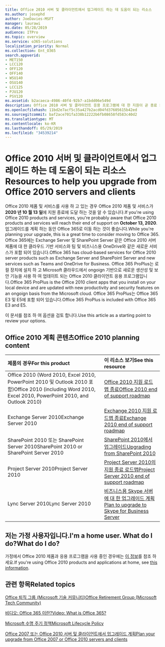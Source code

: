 ```yaml
---
title: Office 2010 서버 및 클라이언트에서 업그레이드 하는 데 도움이 되는 리소스
ms.author: josephd
author: JoeDavies-MSFT
manager: laurawi
ms.date: 05/28/2019
audience: ITPro
ms.topic: overview
ms.service: o365-solutions
localization_priority: Normal
ms.collection: Ent_O365
search.appverid:
- MET150
- LCC120
- OFF120
- OFF140
- WSU140
- OSU140
- LCC125
- PJU120
- PSV120
ms.assetid: b2acaeca-4986-40f4-92b7-a1bdd06e549d
description: Office 2010 서버 및 클라이언트 응용 프로그램에 대 한 지원이 곧 종료 되며 사용자 지정 지원 계약을 사용할 수 없습니다. 이 문서를 사용 하 여 업그레이드 계획을 시작 합니다.
ms.openlocfilehash: 11bd2e7acf5c35a427b2acd04fd37605615b42ed
ms.sourcegitcommit: baf2ace701fa338b12222b6fb08658fd583c40d2
ms.translationtype: MT
ms.contentlocale: ko-KR
ms.lasthandoff: 05/29/2019
ms.locfileid: "34539214"
---
```

# <a name="resources-to-help-you-upgrade-from-office-2010-servers-and-clients"></a><span data-ttu-id="9a36e-104">Office 2010 서버 및 클라이언트에서 업그레이드 하는 데 도움이 되는 리소스</span><span class="sxs-lookup"><span data-stu-id="9a36e-104">Resources to help you upgrade from Office 2010 servers and clients</span></span>

<span data-ttu-id="9a36e-105">Office 2010 제품 및 서비스를 사용 하 고 있는 경우 Office 2010 제품 및 서비스가 **2020 년 10 월 13 일**에 지원 종료에 도달 하는 것을 알 수 있습니다.</span><span class="sxs-lookup"><span data-stu-id="9a36e-105">If you're using Office 2010 products and services, you're probably aware that Office 2010 products and services will reach their end of support on **October 13, 2020**.</span></span> <span data-ttu-id="9a36e-106">업그레이드를 계획 하는 동안 Office 365로 이동 하는 것이 좋습니다.</span><span class="sxs-lookup"><span data-stu-id="9a36e-106">While you're planning your upgrade, this is a great time to consider moving to Office 365.</span></span> <span data-ttu-id="9a36e-107">Office 365에는 Exchange Server 및 SharePoint Server 같은 Office 2010 서버 제품에 대 한 클라우드 기반 서비스와 팀 및 비즈니스용 OneDrive와 같은 새로운 서비스가 포함 되어 있습니다.</span><span class="sxs-lookup"><span data-stu-id="9a36e-107">Office 365 has cloud-based services for Office 2010 server products such as Exchange Server and SharePoint Server and new services such as Teams and OneDrive for Business.</span></span> <span data-ttu-id="9a36e-108">Office 365 ProPlus는 로컬 장치에 설치 하 고 Microsoft 클라우드에서 ongoign 기반으로 새로운 생산성 및 보안 기능을 사용 하 여 업데이트 되는 Office 2010 클라이언트 응용 프로그램입니다.</span><span class="sxs-lookup"><span data-stu-id="9a36e-108">Office 365 ProPlus is the Office 2010 client apps that you install on your local device and are updated with new productivity and security features on an ongoign basis from the Microsoft cloud.</span></span> <span data-ttu-id="9a36e-109">Office 365 ProPlus는 Office 365 E3 및 E5에 포함 되어 있습니다.</span><span class="sxs-lookup"><span data-stu-id="9a36e-109">Office 365 ProPlus is included with Office 365 E3 and E5.</span></span>

<span data-ttu-id="9a36e-110">이 문서를 참조 하 여 옵션을 검토 합니다.</span><span class="sxs-lookup"><span data-stu-id="9a36e-110">Use this article as a starting point to review your options.</span></span>
      
## <a name="office-2010-planning-content"></a><span data-ttu-id="9a36e-111">Office 2010 계획 콘텐츠</span><span class="sxs-lookup"><span data-stu-id="9a36e-111">Office 2010 planning content</span></span>
  
|<span data-ttu-id="9a36e-112">**제품의 경우**</span><span class="sxs-lookup"><span data-stu-id="9a36e-112">**For this product**</span></span>|<span data-ttu-id="9a36e-113">**이 리소스 보기**</span><span class="sxs-lookup"><span data-stu-id="9a36e-113">**See this resource**</span></span>|
|:-----|:-----|
|<span data-ttu-id="9a36e-114">Office 2010 (Word 2010, Excel 2010, PowerPoint 2010 및 Outlook 2010 포함)</span><span class="sxs-lookup"><span data-stu-id="9a36e-114">Office 2010 (including Word 2010, Excel 2010, PowerPoint 2010, and Outlook 2010)</span></span>  <br/> |[<span data-ttu-id="9a36e-115">Office 2010 지원 로드맵 종료</span><span class="sxs-lookup"><span data-stu-id="9a36e-115">Office 2010 end of support roadmap</span></span>](https://docs.microsoft.com/DeployOffice/office-2010-end-support-roadmap) <br/> |
|<span data-ttu-id="9a36e-116">Exchange Server 2010</span><span class="sxs-lookup"><span data-stu-id="9a36e-116">Exchange Server 2010</span></span>  <br/> |[<span data-ttu-id="9a36e-117">Exchange 2010 지원 로드맵 종료</span><span class="sxs-lookup"><span data-stu-id="9a36e-117">Exchange 2010 end of support roadmap</span></span>](exchange-2010-end-of-support.md) <br/> |
|<span data-ttu-id="9a36e-118">SharePoint 2010 또는 SharePoint Server 2010</span><span class="sxs-lookup"><span data-stu-id="9a36e-118">SharePoint 2010 or SharePoint Server 2010</span></span>  <br/> |[<span data-ttu-id="9a36e-119">SharePoint 2010에서 업그레이드</span><span class="sxs-lookup"><span data-stu-id="9a36e-119">Upgrading from SharePoint 2010</span></span>](upgrade-from-sharepoint-2010.md) <br/> |
|<span data-ttu-id="9a36e-120">Project Server 2010</span><span class="sxs-lookup"><span data-stu-id="9a36e-120">Project Server 2010</span></span> <br/> | [<span data-ttu-id="9a36e-121">Project Server 2010의 지원 종료 로드맵</span><span class="sxs-lookup"><span data-stu-id="9a36e-121">Project Server 2010 end of support roadmap</span></span>](project-server-2010-end-of-support.md) <br/> |
|<span data-ttu-id="9a36e-122">Lync Server 2010</span><span class="sxs-lookup"><span data-stu-id="9a36e-122">Lync Server 2010</span></span> <br/> | [<span data-ttu-id="9a36e-123">비즈니스용 Skype 서버에 대 한 업그레이드 계획</span><span class="sxs-lookup"><span data-stu-id="9a36e-123">Plan to upgrade to Skype for Business Server</span></span>](https://docs.microsoft.com/skypeforbusiness/plan-your-deployment/upgrade) <br/> |
    
## <a name="im-a-home-user-what-do-i-do"></a><span data-ttu-id="9a36e-124">저는 가정 사용자입니다.</span><span class="sxs-lookup"><span data-stu-id="9a36e-124">I'm a home user.</span></span> <span data-ttu-id="9a36e-125">What do I do?</span><span class="sxs-lookup"><span data-stu-id="9a36e-125">What do I do?</span></span>

<span data-ttu-id="9a36e-126">가정에서 Office 2010 제품과 응용 프로그램을 사용 중인 경우에는 [이 정보](plan-upgrade-previous-versions-office.md#im-a-home-user-what-do-i-do)를 참조 하세요.</span><span class="sxs-lookup"><span data-stu-id="9a36e-126">If you're using Office 2010 products and applications at home, see [this information](plan-upgrade-previous-versions-office.md#im-a-home-user-what-do-i-do).</span></span>

## <a name="related-topics"></a><span data-ttu-id="9a36e-127">관련 항목</span><span class="sxs-lookup"><span data-stu-id="9a36e-127">Related topics</span></span>

[<span data-ttu-id="9a36e-128">Office 퇴직 그룹 (Microsoft 기술 커뮤니티)</span><span class="sxs-lookup"><span data-stu-id="9a36e-128">Office Retirement Group (Microsoft Tech Community)</span></span>](https://go.microsoft.com/fwlink/?linkid=842065)
  
[<span data-ttu-id="9a36e-129">비디오: Office 365 이란?</span><span class="sxs-lookup"><span data-stu-id="9a36e-129">Video: What is Office 365?</span></span>](https://support.office.com/article/847caf12-2589-452c-8aca-1c009797678b.aspx)
  
[<span data-ttu-id="9a36e-130">Microsoft 수명 주기 정책</span><span class="sxs-lookup"><span data-stu-id="9a36e-130">Microsoft Lifecycle Policy</span></span>](https://go.microsoft.com/fwlink/?linkid=865200)

[<span data-ttu-id="9a36e-131">Office 2007 또는 Office 2010 서버 및 클라이언트에서 업그레이드 계획</span><span class="sxs-lookup"><span data-stu-id="9a36e-131">Plan your upgrade from Office 2007 or Office 2010 servers and clients</span></span>](plan-upgrade-previous-versions-office.md)

